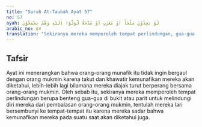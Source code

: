 ```yaml
---
title: "Surah At-Taubah Ayat 57"
no: 57
ayah: لَوْ يَجِدُوْنَ مَلْجَاً اَوْ مَغٰرٰتٍ اَوْ مُدَّخَلًا لَّوَلَّوْا اِلَيْهِ وَهُمْ يَجْمَحُوْنَ 
arabic_no: ٥٧
translation: "Sekiranya mereka memperoleh tempat perlindungan, gua-gua atau lubang-lubang (dalam tanah), niscaya mereka pergi (lari) ke sana dengan secepat-cepatnya."
---
```


## Tafsir

Ayat ini menerangkan bahwa orang-orang munafik itu tidak ingin bergaul dengan orang mukmin karena takut dan khawatir kemunafikan mereka akan diketahui, lebih-lebih lagi bilamana mereka diajak turut berperang bersama orang-orang mukmin. Oleh sebab itu, sekiranya mereka memperoleh tempat perlindungan berupa benteng gua-gua di bukit atau parit untuk melindungi diri mereka dari pembalasan orang-orang mukmin, tentulah mereka lari bersembunyi ke tempat-tempat itu karena mereka sadar bahwa kemunafikan mereka pada suatu saat akan diketahui juga.